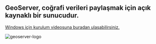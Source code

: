 GeoServer, coğrafi verileri paylaşmak için açık kaynaklı bir sunucudur.
------
 
 
 


[Windows için kurulum videosuna buradan ulaşabilirsiniz.](https://www.youtube.com/watch?v=g2-N9bFI23k)


![geoserver-logo](https://user-images.githubusercontent.com/95212909/158010350-bb4e99a6-3f29-44b4-9293-7c185df9a71d.png)
